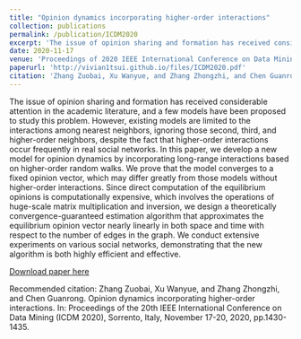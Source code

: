 ```yaml
---
title: "Opinion dynamics incorporating higher-order interactions"
collection: publications
permalink: /publication/ICDM2020
excerpt: 'The issue of opinion sharing and formation has received considerable attention in the academic literature, and a few models have been proposed to study this problem. However, existing models are limited to the interactions among nearest neighbors, ignoring those second, third, and higher-order neighbors, despite the fact that higher-order interactions occur frequently in real social networks. In this paper, we develop a new model for opinion dynamics by incorporating long-range interactions based on higher-order random walks. We prove that the model converges to a fixed opinion vector, which may differ greatly from those models without higher-order interactions. Since direct computation of the equilibrium opinions is computationally expensive, which involves the operations of huge-scale matrix multiplication and inversion, we design a theoretically convergence-guaranteed estimation algorithm that approximates the equilibrium opinion vector nearly linearly in both space and time with respect to the number of edges in the graph. We conduct extensive experiments on various social networks, demonstrating that the new algorithm is both highly efficient and effective.'
date: 2020-11-17
venue: 'Proceedings of 2020 IEEE International Conference on Data Mining (ICDM), Sorrento, Italy'
paperurl: 'http://vivian1tsui.github.io/files/ICDM2020.pdf'
citation: 'Zhang Zuobai, Xu Wanyue, and Zhang Zhongzhi, and Chen Guanrong. Opinion dynamics incorporating higher-order interactions. In: Proceedings of the 20th IEEE International Conference on Data Mining (ICDM 2020), Sorrento, Italy, November 17-20, 2020, pp.1430-1435.'
---
```

The issue of opinion sharing and formation has received considerable attention in the academic literature, and a few models have been proposed to study this problem. However, existing models are limited to the interactions among nearest neighbors, ignoring those second, third, and higher-order neighbors, despite the fact that higher-order interactions occur frequently in real social networks. In this paper, we develop a new model for opinion dynamics by incorporating long-range interactions based on higher-order random walks. We prove that the model converges to a fixed opinion vector, which may differ greatly from those models without higher-order interactions. Since direct computation of the equilibrium opinions is computationally expensive, which involves the operations of huge-scale matrix multiplication and inversion, we design a theoretically convergence-guaranteed estimation algorithm that approximates the equilibrium opinion vector nearly linearly in both space and time with respect to the number of edges in the graph. We conduct extensive experiments on various social networks, demonstrating that the new algorithm is both highly efficient and effective.

[Download paper here](http://vivian1tsui.github.io/files/ICDM2020.pdf)

Recommended citation: Zhang Zuobai, Xu Wanyue, and Zhang Zhongzhi, and Chen Guanrong. Opinion dynamics incorporating higher-order interactions. In: Proceedings of the 20th IEEE International Conference on Data Mining (ICDM 2020), Sorrento, Italy, November 17-20, 2020, pp.1430-1435.
